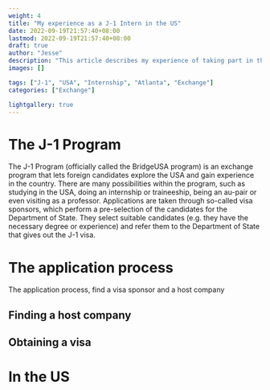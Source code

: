 ```yaml
---
weight: 4
title: "My experience as a J-1 Intern in the US"
date: 2022-09-19T21:57:40+08:00
lastmod: 2022-09-19T21:57:40+08:00
draft: true
author: "Jesse"
description: "This article describes my experience of taking part in the J-1 Programme, as an intern in Atlanta"
images: []

tags: ["J-1", "USA", "Internship", "Atlanta", "Exchange"]
categories: ["Exchange"]

lightgallery: true
---
```


# The J-1 Program
The J-1 Program (officially called the BridgeUSA program) is an exchange program that lets foreign candidates explore the USA and gain experience in the country. 
There are many possibilities within the program, such as studying in the USA, doing an internship or traineeship, being an au-pair or even visiting as a professor.
Applications are taken through so-called visa sponsors, which perform a pre-selection of the candidates for the Department of State. They select suitable candidates (e.g. they have the necessary degree or experience) and refer them to the Department of State that gives out the J-1 visa.

# The application process
The application process, find a visa sponsor and a host company

## Finding a host company

## Obtaining a visa

# In the US

